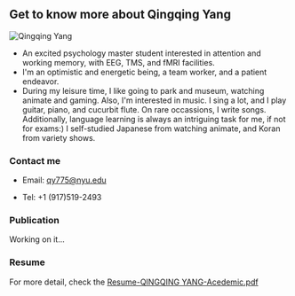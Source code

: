 ## Get to know more about Qingqing Yang

![Qingqing Yang](https://user-images.githubusercontent.com/93237538/147696234-b68ef92c-b234-4b55-8cde-189b6b5db74e.jpg) 

- An excited psychology master student interested in attention and working memory, with EEG, TMS, and fMRI facilities.
- I'm an optimistic and energetic being, a team worker, and a patient endeavor.
- During my leisure time, I like going to park and museum, watching animate and gaming. Also, I'm interested in music. I sing a lot, and I play guitar, piano, and cucurbit  flute. On rare occassions, I write songs. Additionally, language learning is always an intriguing task for me, if not for exams:) I self-studied Japanese from watching animate, and Koran from variety shows.

### Contact me
- Email: qy775@nyu.edu

- Tel: +1 (917)519-2493

### Publication
Working on it...

### Resume

For more detail, check the [Resume-QINGQING YANG-Acedemic.pdf](https://github.com/Qingqing-Yang-177/Qingqing-Yang.github.io/files/7790309/Resume-QINGQING.YANG-Acedemic.pdf)

